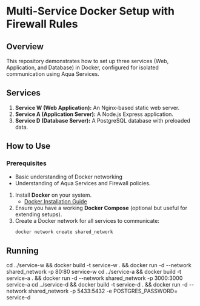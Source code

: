 # Multi-Service Docker Setup with Firewall Rules

## Overview
This repository demonstrates how to set up three services (Web, Application, and Database) in Docker, configured for isolated communication using Aqua Services.

## Services
1. **Service W (Web Application):** An Nginx-based static web server.
2. **Service A (Application Server):** A Node.js Express application.
3. **Service D (Database Server):** A PostgreSQL database with preloaded data.

## How to Use
### Prerequisites
- Basic understanding of Docker networking
- Understanding of Aqua Services and Firewall policies.

1. Install **Docker** on your system.
   - [Docker Installation Guide](https://docs.docker.com/get-docker/)
2. Ensure you have a working **Docker Compose** (optional but useful for extending setups).
3. Create a Docker network for all services to communicate:
   ```bash
   docker network create shared_network

## Running

cd ../service-w && docker build -t service-w . && docker run -d --network shared_network -p 80:80 service-w
cd ../service-a && docker build -t service-a . && docker run -d --network shared_network -p 3000:3000 service-a
cd ../service-d && docker build -t service-d . && docker run -d --network shared_network -p 5433:5432 -e POSTGRES_PASSWORD=<your-secret-password> service-d
